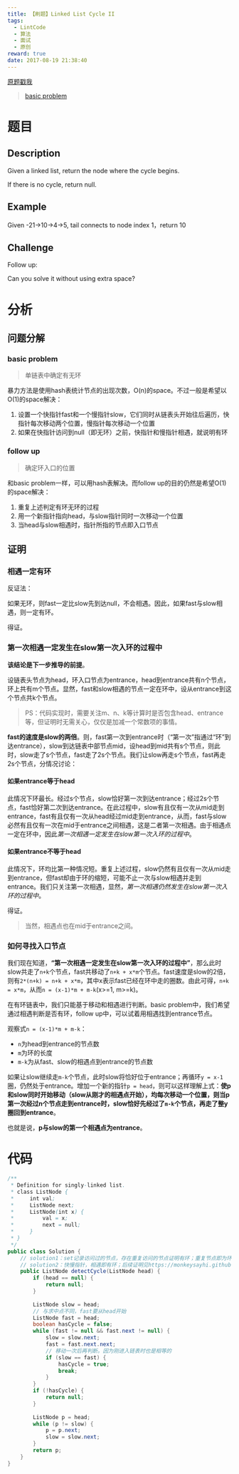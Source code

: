 ```yaml
---
title: 【刷题】Linked List Cycle II
tags: 
  - LintCode
  - 算法
  - 面试
  - 原创
reward: true
date: 2017-08-19 21:38:40
---
```


[原题戳我](https://leetcode.com/problems/linked-list-cycle-ii/description/)

<!--more-->

>[basic problem](https://leetcode.com/problems/linked-list-cycle/description/)

# 题目

## Description

Given a linked list, return the node where the cycle begins.

If there is no cycle, return null.

## Example
Given -21->10->4->5, tail connects to node index 1，return 10

## Challenge 

Follow up:

Can you solve it without using extra space?

# 分析

## 问题分解

### basic problem

>单链表中确定有无环

暴力方法是使用hash表统计节点的出现次数，O(n)的space。不过一般是希望以O(1)的space解决：

1. 设置一个快指针fast和一个慢指针slow，它们同时从链表头开始往后遍历，快指针每次移动两个位置，慢指针每次移动一个位置
2. 如果在快指针访问到null（即无环）之前，快指针和慢指针相遇，就说明有环

### follow up

>确定环入口的位置

和basic problem一样，可以用hash表解决。而follow up的目的仍然是希望O(1)的space解决：

1. 重复上述判定有环无环的过程
2. 用一个新指针指向head，与slow指针同时一次移动一个位置
3. 当head与slow相遇时，指针所指的节点即入口节点

## 证明

### 相遇一定有环

反证法：

如果无环，则fast一定比slow先到达null，不会相遇。因此，如果fast与slow相遇，则一定有环。

得证。

### 第一次相遇一定发生在slow第一次入环的过程中

**该结论是下一步推导的前提**。

设链表头节点为head，环入口节点为entrance，head到entrance共有n个节点，环上共有m个节点。显然，fast和slow相遇的节点一定在环中，设从entrance到这个节点共k个节点。

>PS：代码实现时，需要关注m、n、k等计算时是否包含head、entrance等，但证明时无需关心，仅仅是加减一个常数项的事情。

**fast的速度是slow的两倍**。则，fast第一次到entrance时（“第一次”指通过“环”到达entrance），slow到达链表中部节点mid，设head到mid共有s个节点，则此时，slow走了s个节点，fast走了2s个节点。我们让slow再走s个节点，fast再走2s个节点，分情况讨论：

#### 如果entrance等于head

此情况下环最长。经过s个节点，slow恰好第一次到达entrance；经过2s个节点，fast恰好第二次到达entrance。在此过程中，slow有且仅有一次从mid走到entrance，fast有且仅有一次从head经过mid走到entrance，从而，fast与slow必然有且仅有一次在mid于entrance之间相遇，这是二者第一次相遇。由于相遇点一定在环中，因此*第一次相遇一定发生在slow第一次入环的过程中*。

#### 如果entrance不等于head

此情况下，环均比第一种情况短。重复上述过程，slow仍然有且仅有一次从mid走到entrance，但fast却由于环的缩短，可能不止一次与slow相遇并走到entrance。我们只关注第一次相遇，显然，*第一次相遇仍然发生在slow第一次入环的过程中*。

得证。

>当然，相遇点也在mid于entrance之间。

### 如何寻找入口节点

我们现在知道，**“第一次相遇一定发生在slow第一次入环的过程中”**，那么此时slow共走了`n+k`个节点，fast共移动了`n+k + x*m`个节点。fast速度是slow的2倍，则有`2*(n+k) = n+k + x*m`，其中x表示fast已经在环中走的圈数。由此可得，`n+k = x*m`，从而`n = (x-1)*m + m-k`(x>=1, m>=k)。

在有环链表中，我们只能基于移动和相遇进行判断。basic problem中，我们希望通过相遇判断是否有环，follow up中，可以试着用相遇找到entrance节点。

观察式`n = (x-1)*m + m-k`：

* `n`为head到entrance的节点数
* `m`为环的长度
* `m-k`为从fast、slow的相遇点到entrance的节点数

如果让slow继续走`m-k`个节点，此时slow将恰好位于entrance；再循环`y = x-1`圈，仍然处于entrance。增加一个新的指针`p = head`，则可以这样理解上式：**使p和slow同时开始移动（slow从刚才的相遇点开始），均每次移动一个位置，则当p第一次经过n个节点走到entrance时，slow恰好先经过了`m-k`个节点，再走了整y圈回到entrance**。

也就是说，**p与slow的第一个相遇点为entrance**。

# 代码

```java
/**
 * Definition for singly-linked list.
 * class ListNode {
 *     int val;
 *     ListNode next;
 *     ListNode(int x) {
 *         val = x;
 *         next = null;
 *     }
 * }
 */
public class Solution {
    // solution1：set记录访问过的节点，存在重复访问的节点证明有环；重复节点即为环开始的节点
    // solution2：快慢指针，相遇即有环；后续证明见https://monkeysayhi.github.io/2017/08/19/%E3%80%90%E5%88%B7%E9%A2%98%E3%80%91Linked-List-Cycle-II/
    public ListNode detectCycle(ListNode head) {
        if (head == null) {
            return null;
        }
        
        ListNode slow = head;
        // 与求中点不同，fast要从head开始
        ListNode fast = head;
        boolean hasCycle = false;
        while (fast != null && fast.next != null) {
            slow = slow.next;
            fast = fast.next.next;
            // 移动一次后再判断。因为刚进入链表时也是相等的
            if (slow == fast) {
                hasCycle = true;
                break;
            }
        }
        if (!hasCycle) {
            return null;
        }
        
        ListNode p = head;
        while (p != slow) {
            p = p.next;
            slow = slow.next;
        }
        return p;
    }
}
```
